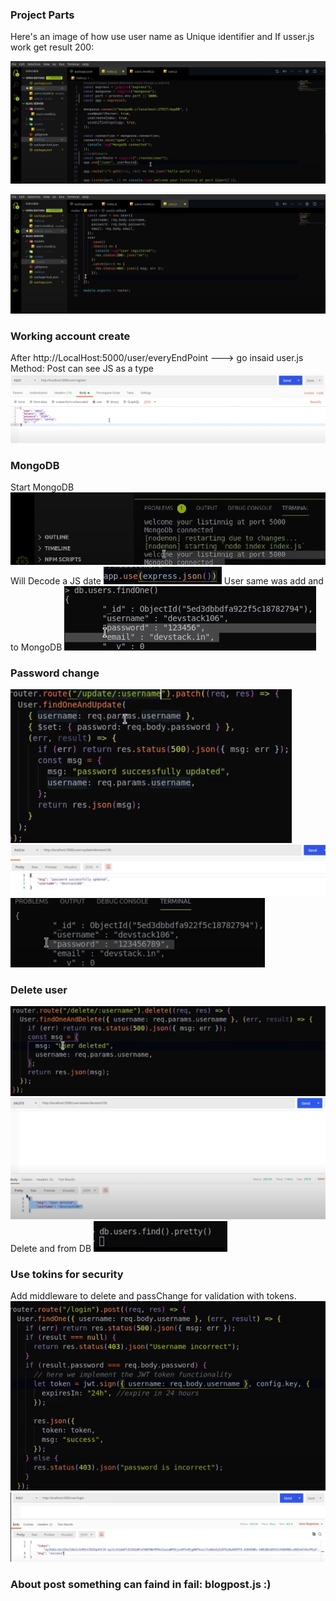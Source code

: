 
### Project Parts

Here's an image of how use user name as Unique identifier and If usser.js work get result 200:

![Unique identifier](images/UsserNameUniqueWorkLikeIdfromSQL.png)

![Working check](images/CodeCheckUserWorkingorNo.png)

### Working account create
After http://LocalHost:5000/user/everyEndPoint ---> go insaid user.js Method: Post can see JS as a type
![RegisterWorking](images/RegisterWorking.png)

### MongoDB
Start MongoDB
![MongoDBConnect](images/MongoDBConnect.png)
Will Decode a JS date
![Decodejsformongo](images/Decodejsformongo.png)
User same was add and to MongoDB
![AddUserMongo](images/AddUserMongo.png)

### Password change
![codechangepass](images/codechangepass.png)
![workingchangepass](images/workingchangepass.png)
![changeandDB](images/changeandDB.png)

### Delete user
![codeDeleteuser](images/codeDeleteuser.png)
![workingdeleteuser](images/workingdeleteuser.png)
Delete and from DB
![deletefromDB](images/deletefromDB.png)

### Use tokins for security
Add middleware to delete and passChange for validation with tokens.
![Tokensecurity](images/Tokensecurity.png)
![TokeWeGet](images/TokeWeGet.png)

### About post something can faind in fail: blogpost.js :)
